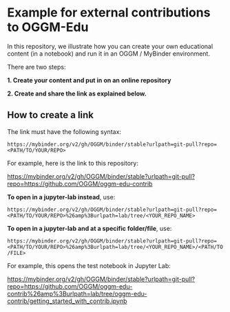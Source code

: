 # Example for external contributions to OGGM-Edu

In this repository, we illustrate how you can create your own educational content (in a notebook) and run it
in an OGGM / MyBinder environment.

There are two steps:

**1. Create your content and put in on an online repository**

**2. Create and share the link as explained below.**

## How to create a link

The link must have the following syntax:

`https://mybinder.org/v2/gh/OGGM/binder/stable?urlpath=git-pull?repo=<PATH/TO/YOUR/REPO>`

For example, here is the link to this repository:

https://mybinder.org/v2/gh/OGGM/binder/stable?urlpath=git-pull?repo=https://github.com/OGGM/oggm-edu-contrib

**To open in a jupyter-lab instead**, use:

`https://mybinder.org/v2/gh/OGGM/binder/stable?urlpath=git-pull?repo=<PATH/TO/YOUR/REPO>%26amp%3Burlpath=lab/tree/<YOUR_REPO_NAME>`

**To open in a jupyter-lab and at a specific folder/file**, use:

`https://mybinder.org/v2/gh/OGGM/binder/stable?urlpath=git-pull?repo=<PATH/TO/YOUR/REPO>%26amp%3Burlpath=lab/tree/<YOUR_REPO_NAME>/<PATH/TO/FILE>`

For example, this opens the test notebook in Jupyter Lab:

https://mybinder.org/v2/gh/OGGM/binder/stable?urlpath=git-pull?repo=https://github.com/OGGM/oggm-edu-contrib%26amp%3Burlpath=lab/tree/oggm-edu-contrib/getting_started_with_contrib.ipynb

